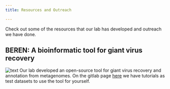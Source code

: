 ```yaml
---
title: Resources and Outreach

---
```


<!--more-->

Check out some of the resources that our lab has developed and outreach we have done.
<br>

<b>BEREN: A bioinformatic tool for giant virus recovery</b>
----
![text](beren_page.png)
Our lab developed an open-source tool for giant virus recovery and annotation from metagenomes. On the gitlab page [here](https://gitlab.com/benminch1/BEREN) we have tutorials as test datasets to use the tool for yourself.
<br>


